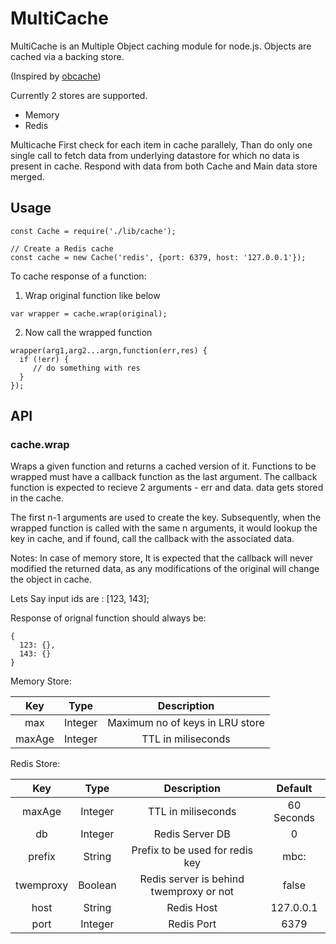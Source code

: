 MultiCache
=======

MultiCache is an Multiple Object caching module for node.js. Objects are cached via a backing store.

(Inspired by [obcache](https://github.com/qzaidi/obcache))

Currently 2 stores are supported.

 - Memory
 - Redis
 
 Multicache First check for each item in cache parallely, Than do only one single call to fetch data from underlying datastore for which no data is present in cache. Respond with data from both Cache and Main data store merged.


 Usage
 -----
 
 ```
 const Cache = require('./lib/cache');
 
 // Create a Redis cache
 const cache = new Cache('redis', {port: 6379, host: '127.0.0.1'});
 ```
 
 To cache response of a function:
 1) Wrap original function like below
 ```
 var wrapper = cache.wrap(original);
 ```
 2) Now call the wrapped function
 ```
 wrapper(arg1,arg2...argn,function(err,res) {
   if (!err) {
      // do something with res
   }
 });
 ```
 
 API
---

 ### cache.wrap 
 Wraps a given function and returns a cached version of it.
 Functions to be wrapped must have a callback function as the last argument. The callback function is expected to recieve 2 arguments - err and data. data gets stored in the cache.

 The first n-1 arguments are used to create the key. Subsequently, when the wrapped function is called with the same n arguments, it would lookup the key in cache, and if found, call the callback with the associated data.
 
Notes: 
In case of memory store, It is expected that the callback will never modified the returned data, as any modifications of the original will change the object in cache.

Lets Say input ids are : [123, 143];

Response of orignal function should always be:
```
{
  123: {},
  143: {}
}
```

Memory Store:

| Key           | Type          | Description            |
|:-------------:|:-------------:| :---------------------:|
| max           | Integer       | Maximum no of keys in LRU store|
| maxAge        | Integer       | TTL in miliseconds     |

Redis Store:

| Key           | Type          | Description            | Default |
|:-------------:|:-------------:| :---------------------:|:--------:|
| maxAge        | Integer       | TTL in miliseconds             | 60 Seconds|
| db            | Integer       | Redis Server DB                | 0         |
| prefix        | String        | Prefix to be used for redis key| mbc:      |
| twemproxy     | Boolean       | Redis server is behind twemproxy or not| false |
| host          | String        | Redis Host                     | 127.0.0.1 |
| port          | Integer       | Redis Port                     | 6379 |
